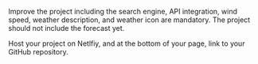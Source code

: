 Improve the project including the search engine, API integration, wind speed, weather description, and weather icon are mandatory. The project should not include the forecast yet.

Host your project on Netlfiy, and at the bottom of your page, link to your GitHub repository.
